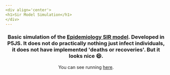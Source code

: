 ```yaml
---
<div align='center'>
<h1>Sir Model Simulation</h1>
</div>
---
```


<div align='center'>
<h3>
    Basic simulation of the <a href='https://en.wikipedia.org/wiki/Compartmental_models_in_epidemiology'>Epidemiology SIR model</a>. Developed in P5JS. It does not do practically nothing just infect individuals, it does not have implemented 'deaths or recoveries'. But it looks nice 😄.
</h3>
You can see running <a href='https://codepen.io/torrezmn/pen/LYWWZqw'>here</a>.
</div>
